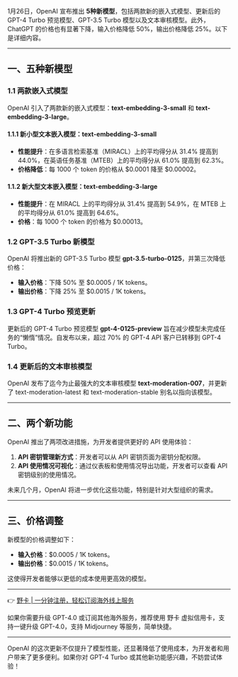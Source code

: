 1月26日，OpenAI 宣布推出 **5种新模型**，包括两款新的嵌入式模型、更新后的 GPT-4 Turbo 预览模型、GPT-3.5 Turbo 模型以及文本审核模型。此外，ChatGPT 的价格也有显著下降，输入价格降低 50%，输出价格降低 25%。以下是详细内容。

---

## 一、五种新模型

### 1.1 两款嵌入式模型

OpenAI 引入了两款新的嵌入式模型：**text-embedding-3-small** 和 **text-embedding-3-large**。

#### 1.1.1 新小型文本嵌入模型：text-embedding-3-small

- **性能提升**：在多语言检索基准（MIRACL）上的平均得分从 31.4% 提高到 44.0%，在英语任务基准（MTEB）上的平均得分从 61.0% 提高到 62.3%。
- **价格降低**：每 1000 个 token 的价格从 $0.0001 降至 $0.00002。

#### 1.1.2 新大型文本嵌入模型：text-embedding-3-large

- **性能提升**：在 MIRACL 上的平均得分从 31.4% 提高到 54.9%，在 MTEB 上的平均得分从 61.0% 提高到 64.6%。
- **价格**：每 1000 个 token 的价格为 $0.00013。

### 1.2 GPT-3.5 Turbo 新模型

OpenAI 将推出新的 GPT-3.5 Turbo 模型 **gpt-3.5-turbo-0125**，并第三次降低价格：
- **输入价格**：下降 50% 至 $0.0005 / 1K tokens。
- **输出价格**：下降 25% 至 $0.0015 / 1K tokens。

### 1.3 GPT-4 Turbo 预览更新

更新后的 GPT-4 Turbo 预览模型 **gpt-4-0125-preview** 旨在减少模型未完成任务的“懒惰”情况。自发布以来，超过 70% 的 GPT-4 API 客户已转移到 GPT-4 Turbo。

### 1.4 更新后的文本审核模型

OpenAI 发布了迄今为止最强大的文本审核模型 **text-moderation-007**，并更新了 text-moderation-latest 和 text-moderation-stable 别名以指向该模型。

---

## 二、两个新功能

OpenAI 推出了两项改进措施，为开发者提供更好的 API 使用体验：

1. **API 密钥管理新方式**：开发者可以从 API 密钥页面为密钥分配权限。
2. **API 使用情况可视化**：通过仪表板和使用情况导出功能，开发者可以查看 API 密钥级别的使用情况。

未来几个月，OpenAI 将进一步优化这些功能，特别是针对大型组织的需求。

---

## 三、价格调整

新模型的价格调整如下：
- **输入价格**：$0.0005 / 1K tokens。
- **输出价格**：$0.0015 / 1K tokens。

这使得开发者能够以更低的成本使用更高效的模型。

---

👉 [野卡 | 一分钟注册，轻松订阅海外线上服务](https://bit.ly/bewildcard)

如果你需要升级 GPT-4.0 或订阅其他海外服务，推荐使用 野卡 虚拟信用卡，支持一键升级 GPT-4.0，支持 Midjourney 等服务，简单快捷。

---

OpenAI 的这次更新不仅提升了模型性能，还显著降低了使用成本，为开发者和用户带来了更多便利。如果你对 GPT-4 Turbo 或其他新功能感兴趣，不妨尝试体验！